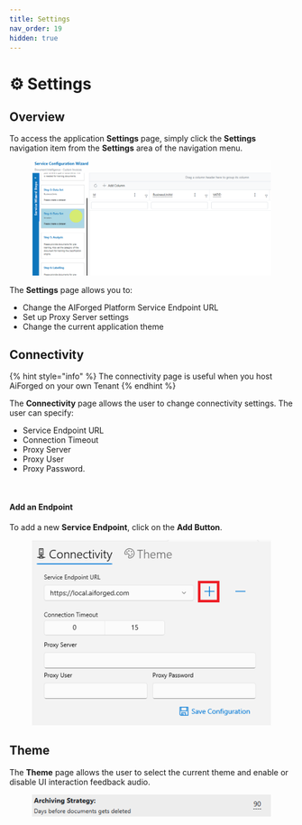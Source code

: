 ```yaml
---
title: Settings
nav_order: 19
hidden: true
---
```


# ⚙️ Settings

## Overview

To access the application **Settings** page, simply click the **Settings** navigation item from the **Settings** area of the navigation menu.

<figure><img src=".gitbook/assets/image (6) (1).png" alt=""><figcaption></figcaption></figure>

The **Settings** page allows you to:

* Change the AIForged Platform Service Endpoint URL
* Set up Proxy Server settings
* Change the current application theme

## Connectivity

{% hint style="info" %}
The connectivity page is useful when you host AiForged on your own Tenant
{% endhint %}

The **Connectivity** page allows the user to change connectivity settings. The user can specify:

* Service Endpoint URL
* Connection Timeout
* Proxy Server
* Proxy User
* Proxy Password.

<figure><img src=".gitbook/assets/image (4) (5).png" alt=""><figcaption></figcaption></figure>

#### Add an Endpoint

To add a new **Service Endpoint**, click on the **Add Button**.

<figure><img src=".gitbook/assets/image (80) (1).png" alt=""><figcaption></figcaption></figure>

## Theme

The **Theme** page allows the user to select the current theme and enable or disable UI interaction feedback audio.

<figure><img src=".gitbook/assets/image (2) (1) (1) (1) (1).png" alt=""><figcaption></figcaption></figure>
